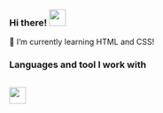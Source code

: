 ### Hi there! <img src="https://media4.giphy.com/media/gM5qFksULw54NMWyry/giphy.gif?cid=ecf05e47y3idyrlpken87eiz9iqah6jbx41lkeq2jca5cnci&ep=v1_stickers_search&rid=giphy.gif&ct=s" width="30px">

🌱 I’m currently learning HTML and CSS!

### Languages and tool I work with
<code> <img src="https://toppng.com/uploads/preview/html5-grey-black-11609363742cuzy8j6mkq.png" width="30px"></code>
